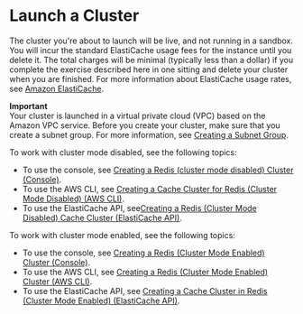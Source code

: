 # Launch a Cluster<a name="GettingStarted.CreateCluster"></a>

The cluster you're about to launch will be live, and not running in a sandbox\. You will incur the standard ElastiCache usage fees for the instance until you delete it\. The total charges will be minimal \(typically less than a dollar\) if you complete the exercise described here in one sitting and delete your cluster when you are finished\. For more information about ElastiCache usage rates, see [Amazon ElastiCache](https://aws.amazon.com/elasticache/)\.

**Important**  
Your cluster is launched in a virtual private cloud \(VPC\) based on the Amazon VPC service\. Before you create your cluster, make sure that you create a subnet group\. For more information, see [Creating a Subnet Group](SubnetGroups.Creating.md)\.

To work with cluster mode disabled, see the following topics:
+ To use the console, see [Creating a Redis \(cluster mode disabled\) Cluster \(Console\)](Clusters.Create.CON.Redis.md)\.
+ To use the AWS CLI, see [Creating a Cache Cluster for Redis \(Cluster Mode Disabled\) \(AWS CLI\)](Clusters.Create.CLI.md#Clusters.Create.CLI.Redis)\.
+ To use the ElastiCache API, see[Creating a Redis \(Cluster Mode Disabled\) Cache Cluster \(ElastiCache API\)](Clusters.Create.API.md#Clusters.Create.API.Redis)\.

To work with cluster mode enabled, see the following topics:
+ To use the console, see [Creating a Redis \(Cluster Mode Enabled\) Cluster \(Console\)](Clusters.Create.CON.RedisCluster.md)\.
+ To use the AWS CLI, see [Creating a Redis \(Cluster Mode Enabled\) Cluster \(AWS CLI\)](Clusters.Create.CLI.md#Clusters.Create.CLI.RedisCluster)\.
+ To use the ElastiCache API, see [Creating a Cache Cluster in Redis \(Cluster Mode Enabled\) \(ElastiCache API\)](Clusters.Create.API.md#Clusters.Create.API.RedisCluster)\.
